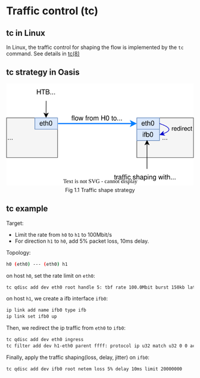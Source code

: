 # Traffic control (tc)

## tc in Linux

In Linux, the traffic control for shaping the flow is implemented by the `tc` command. See details in [tc(8)](https://www.man7.org/linux/man-pages/man8/tc.8.html)

## tc strategy in Oasis

<div align="center" style="text-align:center"> 
<img src="./imgs/Oasis-tc-strategy.svg" alt="tc strategy"></div>
<div align="center">Fig 1.1 Traffic shape strategy</div>

## tc example

Target:

- Limit the rate from `h0` to `h1` to 100Mbit/s
- For direction `h1` to `h0`, add 5% packet loss, 10ms delay.

Topology:

```bash
h0 (eth0) --- (eth0) h1
```

on host `h0`, set the rate limit on `eth0`:

```bash
tc qdisc add dev eth0 root handle 5: tbf rate 100.0Mbit burst 150kb latency 1ms
```

on host `h1`, we create a ifb interface `ifb0`:

```bash
ip link add name ifb0 type ifb
ip link set ifb0 up
```

Then, we redirect the ip traffic from `eth0` to `ifb0`:

```bash
tc qdisc add dev eth0 ingress
tc filter add dev h1-eth0 parent ffff: protocol ip u32 match u32 0 0 action mirred egress redirect dev ifb0
```

Finally, apply the traffic shaping(loss, delay, jitter) on `ifb0`:

```bash
tc qdisc add dev ifb0 root netem loss 5% delay 10ms limit 20000000
```

